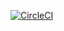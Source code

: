[![CircleCI](https://circleci.com/gh/Armando1514/spring-boot-microservices/tree/main.svg?style=svg&circle-token=d46c54755b5af603e5f25fb53f75b55536a7e201)](https://circleci.com/gh/Armando1514/spring-boot-microservices/tree/main)
